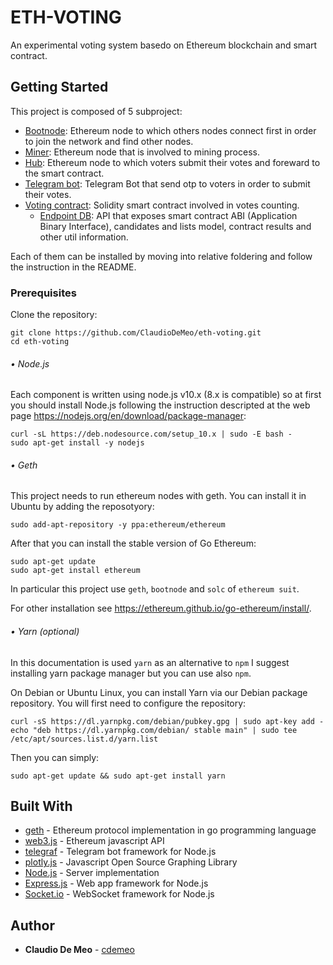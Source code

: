 # ETH-VOTING

An experimental voting system basedo on Ethereum blockchain and smart contract.

## Getting Started

This project is composed of 5 subproject:

  - [Bootnode](https://github.com/ClaudioDeMeo/eth-voting/tree/master/bootnode): Ethereum node to which others nodes connect first in order to join the network and find other nodes.
  - [Miner](https://github.com/ClaudioDeMeo/eth-voting/tree/master/miner): Ethereum node that is involved to mining process.
  - [Hub](https://github.com/ClaudioDeMeo/eth-voting/tree/master/hub): Ethereum node to which voters submit their votes and foreward to the smart contract.
  - [Telegram bot](https://github.com/ClaudioDeMeo/eth-voting/tree/master/bot): Telegram Bot that send otp to voters in order to submit their votes.
  - [Voting contract](https://github.com/ClaudioDeMeo/eth-voting/tree/master/voting-contract): Solidity smart contract involved in votes counting.
    - [Endpoint DB](https://github.com/ClaudioDeMeo/eth-voting/tree/master/endpointDB): API that exposes smart contract ABI (Application Binary Interface), candidates and lists model, contract results and other util information.

Each of them can be installed by moving into relative foldering and follow the instruction in the README.

### Prerequisites

Clone the repository:

```
git clone https://github.com/ClaudioDeMeo/eth-voting.git
cd eth-voting
```

###### • Node.js

Each component is written using node.js v10.x (8.x is compatible) so at first you should install Node.js following the instruction descripted at the web page https://nodejs.org/en/download/package-manager:

```
curl -sL https://deb.nodesource.com/setup_10.x | sudo -E bash -
sudo apt-get install -y nodejs
```

###### • Geth

This project needs to run ethereum nodes with geth.
You can install it in Ubuntu by adding the reposotyory:

```
sudo add-apt-repository -y ppa:ethereum/ethereum
```

After that you can install the stable version of Go Ethereum:

```
sudo apt-get update
sudo apt-get install ethereum
```
In particular this project use `geth`, `bootnode` and `solc` of `ethereum suit`.

For other installation see https://ethereum.github.io/go-ethereum/install/.

###### • Yarn (optional)

In this documentation is used `yarn` as an alternative to `npm` I suggest installing yarn package manager but you can use also `npm`.

On Debian or Ubuntu Linux, you can install Yarn via our Debian package repository. You will first need to configure the repository:

```
curl -sS https://dl.yarnpkg.com/debian/pubkey.gpg | sudo apt-key add -
echo "deb https://dl.yarnpkg.com/debian/ stable main" | sudo tee /etc/apt/sources.list.d/yarn.list
```

Then you can simply:

```
sudo apt-get update && sudo apt-get install yarn
```

## Built With

* [geth](https://geth.ethereum.org/) - Ethereum protocol implementation in go programming language
* [web3.js](https://web3js.readthedocs.io/en/1.0) - Ethereum javascript API
* [telegraf](https://telegraf.js.org/#/) - Telegram bot framework for Node.js
* [plotly.js](https://plot.ly/javascript/) - Javascript Open Source Graphing Library
* [Node.js](https://nodejs.org/en/) - Server implementation
* [Express.js](http://expressjs.com/) - Web app framework for Node.js
* [Socket.io](https://socket.io/) - WebSocket framework for Node.js

## Author

* **Claudio De Meo** - [cdemeo](https://github.com/ClaudioDeMeo)
